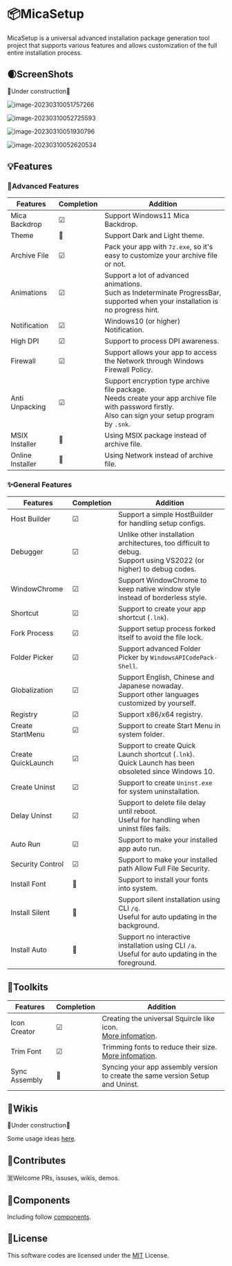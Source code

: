 # 📦MicaSetup

MicaSetup is a universal advanced installation package generation tool project that supports various features and allows customization of the full entire installation process.

## 🌒ScreenShots

🚧Under construction🚧

<img src="assets/image-20230310051757266.png" alt="image-20230310051757266" style="zoom:100%;" />

![image-20230310052725593](assets/image-20230310052725593.png)

![image-20230310051930796](assets/image-20230310051930796.png)

![image-20230310052620534](assets/image-20230310052620534.png)

## 💡Features

### 🌟Advanced Features

| Features         | Completion | Addition                                                     |
| ---------------- | ---------- | ------------------------------------------------------------ |
| Mica Backdrop    | ☑          | Support Windows11 Mica Backdrop.                             |
| Theme            | 🔲          | Support Dark and Light theme.                                |
| Archive File     | ☑          | Pack your app with `7z.exe`, so it's easy to customize your archive file or not. |
| Animations       | ☑          | Support a lot of advanced animations.<br />Such as Indeterminate ProgressBar, supported when your installation is no progress hint. |
| Notification     | ☑          | Windows10 (or higher) Notification.                          |
| High DPI         | ☑          | Support to process DPI awareness.                            |
| Firewall         | ☑          | Support allows your app to access the Network through Windows Firewall Policy. |
| Anti Unpacking   | ☑          | Support encryption type archive file package.<br />Needs create your app archive file with password firstly.<br />Also can sign your setup program by `.snk`. |
| MSIX Installer   | 🔲          | Using MSIX package instead of archive file.                  |
| Online Installer | 🔲          | Using Network instead of archive file.                       |

### ✨General Features

| Features           | Completion | Addition                                                     |
| ------------------ | ---------- | ------------------------------------------------------------ |
| Host Builder       | ☑          | Support a simple HostBuilder for handling setup configs.     |
| Debugger           | ☑          | Unlike other installation architectures, too difficult to debug.<br />Support using VS2022 (or higher) to debug codes. |
| WindowChrome       | ☑          | Support WindowChrome to keep native window style instead of borderless style. |
| Shortcut           | ☑          | Support to create your app shortcut (`.lnk`).                |
| Fork Process       | ☑          | Support setup process forked itself to avoid the file lock.  |
| Folder Picker      | ☑          | Support advanced Folder Picker by `WindowsAPICodePack-Shell`. |
| Globalization      | ☑          | Support English, Chinese and Japanese nowaday.<br />Support other languages customized by yourself. |
| Registry           | ☑          | Support x86/x64 registry.                                    |
| Create StartMenu   | ☑          | Support to create Start Menu in system folder.               |
| Create QuickLaunch | ☑          | Support to create Quick Launch shortcut (`.lnk`).<br />Quick Launch has been obsoleted since Windows 10. |
| Create Uninst      | ☑          | Support to create `Uninst.exe` for system uninstallation.    |
| Delay Uninst       | ☑          | Support to delete file delay until reboot.<br />Useful for handling when uninst files fails. |
| Auto Run           | ☑          | Support to make your installed app auto run.                 |
| Security Control   | ☑          | Support to make your installed path Allow Full File Security. |
| Install Font       | 🔲          | Support to install your fonts into system.                   |
| Install Silent     | 🔲          | Support silent installation using CLI `/q`.<br />Useful for auto updating in the background. |
| Install Auto       | 🔲          | Support no interactive installation using CLI `/a`.<br />Useful for auto updating in the foreground. |

## 🔣Toolkits

| Features      | Completion | Addition                                                     |
| ------------- | ---------- | ------------------------------------------------------------ |
| Icon Creator  | ☑          | Creating the universal Squircle like icon.<br />[More infomation](src/MicaSetup.Tools/MicaSquircle/README.md). |
| Trim Font     | ☑          | Trimming fonts to reduce their size.<br />[More infomation](src/MicaSetup.Tools/MicaFontTrim/README.md). |
| Sync Assembly | 🔲          | Syncing your app assembly version to create the same version Setup and Uninst. |

## 📖Wikis

🚧Under construction🚧

Some usage ideas [here](src/README.md).

## 🚀Contributes

🈺Welcome PRs, issuses, wikis, demos.

## 🌟Components

Including follow [components](COMPONENTS.md).

## 📑License

This software codes are licensed under the [MIT](LICENSE) License.

